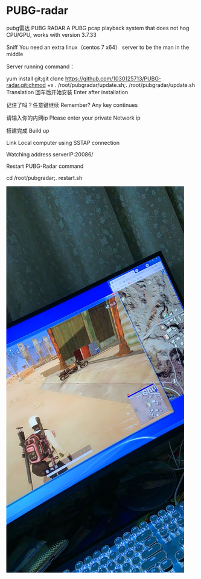 # PUBG-radar
pubg雷达
PUBG RADAR
A PUBG pcap playback system that does not hog CPU/GPU, works with version 3.7.33

Sniff
You need an extra linux（centos 7 x64） server to be the man in the middle

Server running command：

yum install git;git clone https://github.com/1030125713/PUBG-radar.git;chmod +x . /root/pubgradar/update.sh;. /root/pubgradar/update.sh
Translation
回车后开始安装 Enter after installation

记住了吗？任意键继续 Remember? Any key continues

请输入你的内网ip Please enter your private Network ip

搭建完成 Build up

Link
Local computer using SSTAP connection

Watching address serverIP:20086/

Restart PUBG-Radar command

cd /root/pubgradar;. restart.sh


![Image text](https://github.com/1030125713/PUBG-radar/blob/main/images/84EF766B5AB59E23D5A4D135C40AB4B4.jpg)
